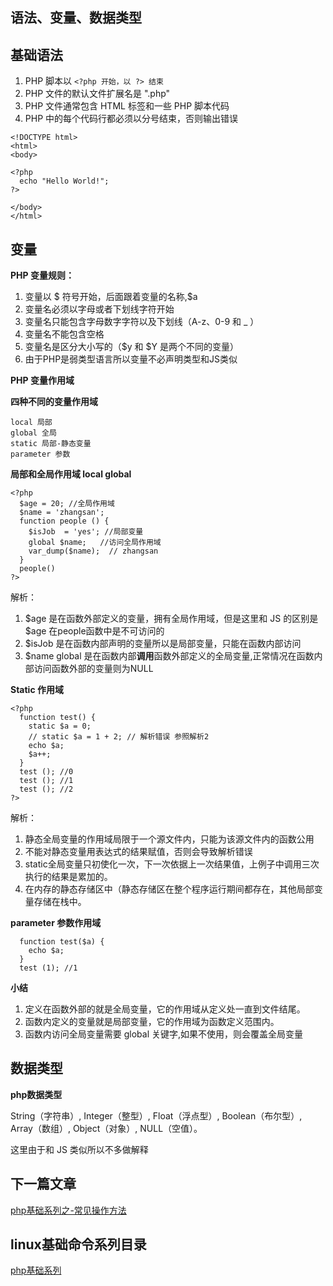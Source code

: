 ## 语法、变量、数据类型

## 基础语法

1. PHP 脚本以 `<?php 开始，以 ?> 结束`<br/>
2. PHP 文件的默认文件扩展名是 ".php"<br/>
3. PHP 文件通常包含 HTML 标签和一些 PHP 脚本代码<br/>
4. PHP 中的每个代码行都必须以分号结束，否则输出错误<br/>
```
<!DOCTYPE html> 
<html> 
<body> 

<?php 
  echo "Hello World!"; 
?> 

</body> 
</html>
```

## 变量

**PHP 变量规则：**<br/>
1. 变量以 $ 符号开始，后面跟着变量的名称,$a<br/>
2. 变量名必须以字母或者下划线字符开始<br/>
3. 变量名只能包含字母数字字符以及下划线（A-z、0-9 和 _ ）<br/>
4. 变量名不能包含空格<br/>
5. 变量名是区分大小写的（$y 和 $Y 是两个不同的变量）<br/>
6. 由于PHP是弱类型语言所以变量不必声明类型和JS类似 <br/>

**PHP 变量作用域**<br/>

**四种不同的变量作用域**<br/>
```
local 局部
global 全局
static 局部-静态变量
parameter 参数
```

**局部和全局作用域 local global**<br/>
```
<?php 
  $age = 20; //全局作用域
  $name = 'zhangsan';
  function people () {
    $isJob  = 'yes'; //局部变量
    global $name;   //访问全局作用域
    var_dump($name);  // zhangsan 
  }
  people()
?>
```
解析：<br/>
1. $age 是在函数外部定义的变量，拥有全局作用域，但是这里和 JS 的区别是 $age 在people函数中是不可访问的<br/>
2. $isJob 是在函数内部声明的变量所以是局部变量，只能在函数内部访问<br/>
3. $name global 是在函数内部**调用**函数外部定义的全局变量,正常情况在函数内部访问函数外部的变量则为NULL<br/>


**Static 作用域**<br/>
```
<?php
  function test() {
    static $a = 0;
    // static $a = 1 + 2; // 解析错误 参照解析2
    echo $a;
    $a++;
  }
  test (); //0
  test (); //1
  test (); //2
?>
```
解析：<br/>
1. 静态全局变量的作用域局限于一个源文件内，只能为该源文件内的函数公用<br/>
2. 不能对静态变量用表达式的结果赋值，否则会导致解析错误<br/>
3. static全局变量只初使化一次，下一次依据上一次结果值，上例子中调用三次执行的结果是累加的。<br/>
4. 在内存的静态存储区中（静态存储区在整个程序运行期间都存在，其他局部变量存储在栈中。<br/>


**parameter 参数作用域**<br/>

```
  function test($a) {
    echo $a;
  }
  test (1); //1
```

**小结**

1. 定义在函数外部的就是全局变量，它的作用域从定义处一直到文件结尾。
2. 函数内定义的变量就是局部变量，它的作用域为函数定义范围内。
3. 函数内访问全局变量需要 global 关键字,如果不使用，则会覆盖全局变量


## 数据类型

**php数据类型**

String（字符串）, Integer（整型）, Float（浮点型）, Boolean（布尔型）, Array（数组）, Object（对象）, NULL（空值）。<br/>

这里由于和 JS 类似所以不多做解释<br/>



## 下一篇文章
<a href='https://github.com/MarsPen/-notes-summary/blob/master/php/method.md'>php基础系列之-常见操作方法</a>

## linux基础命令系列目录
<a href='https://github.com/MarsPen/-notes-summary/blob/master/php/index.md'>php基础系列</a>